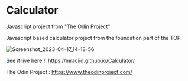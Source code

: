 # Calculator
Javascript project from "The Odin Project"

Javascript based calculator project from the foundation part of the TOP.

![Screenshot_2023-04-17_14-18-56](https://user-images.githubusercontent.com/100881182/232482178-8aae8b15-4904-4b73-9892-573929eb2040.png)



See it live here !: https://mraciid.github.io/Calculator/

The Odin Project : https://www.theodinproject.com/
